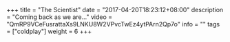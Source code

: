 +++
title = "The Scientist"
date = "2017-04-20T18:23:12+08:00"
description = "Coming back as we are..."
video = "QmRP9VCeFusrattaXs9LNKU8W2VPvcTwEz4ytPArn2Qp7o"
info = ""
tags = ["coldplay"]
weight = 6
+++
